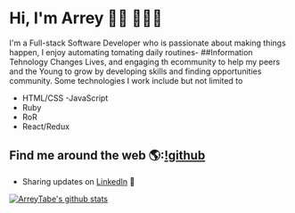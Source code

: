 # Hi, I'm Arrey 👋🏾 👩🏾‍💻

<!-- <img src="https://raw.githubusercontent.com/M0nica/M0nica/master/gh-header-image-cropped.png" alt="banner that says Monica Powell - software engineer, content creator and community organizer alongside a cartoon illustration of Monica"> -->
I'm a Full-stack Software Developer who is passionate about making things happen, I enjoy automating tomating  daily routines- ##Information Tehnology Changes Lives, and engaging th ecommunity to help my peers and the Young to grow by developing skills and finding opportunities community. Some technologies I work include but not limited to
- HTML/CSS 
-JavaScript
- Ruby
- RoR
- React/Redux 


## Find me around the web 🌎:[!github](https://github.com/ArreyTabe)

- Sharing updates on <a href="https://www.linkedin.com/in/arrey-affuembey-80a8b11a8/">LinkedIn</a> 💼



[![ArreyTabe's github stats](https://github-readme-stats.vercel.app/api?username=arreytabe)](https://github.com/arreytabe/github-readme-stats)
```
